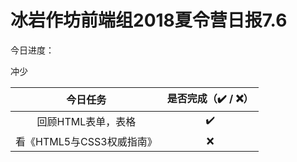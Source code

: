 # 冰岩作坊前端组2018夏令营日报7.6

今日进度：

冲少

|       今日任务        | 是否完成（✔️ / ❌） |
| :---------------: | :----------: |
|    回顾HTML表单，表格    |      ✔️      |
| 看《HTML5与CSS3权威指南》 |      ❌       |

